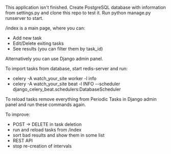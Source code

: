 This application isn't finished. Create PostgreSQL database with information from settings.py and clone this repo to test it. Run python manage.py runserver to start.

/index is a main page, where you can:
- Add new task
- Edit/Delete exiting tasks
- See results (you can filter them by task_id)

Alternatively you can use Django admin panel.

To import tasks from database, start redis-server and run:
- celery -A watch_your_site worker -l info
- celery -A watch_your_site beat -l INFO --scheduler django_celery_beat.schedulers:DatabaseScheduler

To reload tasks remove everything from Periodic Tasks in Django admin panel and run these commands again.

To improve:
- POST -> DELETE in task deletion
- run and reload tasks from /index
- sort bad results and show them in some list
- REST API
- stop re-creation of intervals
